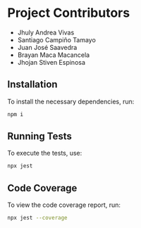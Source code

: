 # Project Contributors
- Jhuly Andrea Vivas
- Santiago Campiño Tamayo
- Juan José Saavedra
- Brayan Maca Macancela
- Jhojan Stiven Espinosa

## Installation
To install the necessary dependencies, run:
```sh
npm i
```

## Running Tests
To execute the tests, use:
```sh
npx jest
```

## Code Coverage
To view the code coverage report, run:
```sh
npx jest --coverage
```